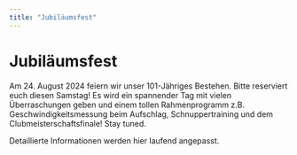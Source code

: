 ```yaml
---
title: "Jubiläumsfest"
---
```


# Jubiläumsfest
Am 24. August 2024 feiern wir unser 101-Jähriges Bestehen. Bitte reserviert euch diesen Samstag! Es wird ein spannender Tag mit vielen Überraschungen geben und einem tollen Rahmenprogramm z.B. Geschwindigkeitsmessung beim Aufschlag, Schnuppertraining und dem Clubmeisterschaftsfinale! Stay tuned. 

Detaillierte Informationen werden hier laufend angepasst.

